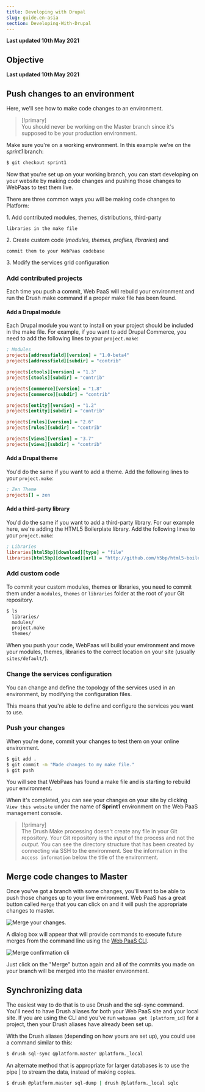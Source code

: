 ```yaml
---
title: Developing with Drupal
slug: guide.en-asia
section: Developing-With-Drupal
---
```


**Last updated 10th May 2021**



## Objective  

**Last updated 10th May 2021**


## Push changes to an environment

Here, we'll see how to make code changes to an environment.

> [!primary]  
> You should never be working on the Master branch since it's supposed to be your production environment.
> 

Make sure you're on a working environment. In this example we're on the
*sprint1* branch:

```bash
$ git checkout sprint1
```

Now that you're set up on your working branch, you can start developing
on your website by making code changes and pushing those changes to
WebPaas to test them live.

There are three common ways you will be making code changes to Platform:

1\.  Add contributed modules, themes, distributions, third-party

    libraries in the make file
2\.  Create custom code (*modules, themes, profiles, libraries*) and

    commit them to your WebPaas codebase
3\.  Modify the services grid configuration


### Add contributed projects

Each time you push a commit, Web PaaS will rebuild your environment
and run the Drush make command if a proper make file has been found.

#### Add a Drupal module

Each Drupal module you want to install on your project should be
included in the make file. For example, if you want to add Drupal
Commerce, you need to add the following lines to your `project.make`:

```ini
; Modules
projects[addressfield][version] = "1.0-beta4"
projects[addressfield][subdir] = "contrib"

projects[ctools][version] = "1.3"
projects[ctools][subdir] = "contrib"

projects[commerce][version] = "1.8"
projects[commerce][subdir] = "contrib"

projects[entity][version] = "1.2"
projects[entity][subdir] = "contrib"

projects[rules][version] = "2.6"
projects[rules][subdir] = "contrib"

projects[views][version] = "3.7"
projects[views][subdir] = "contrib"
```

#### Add a Drupal theme

You'd do the same if you want to add a theme. Add the following lines to
your `project.make`:

```ini
; Zen Theme
projects[] = zen
```

#### Add a third-party library

You'd do the same if you want to add a third-party library. For our
example here, we're adding the HTML5 Boilerplate library. Add the
following lines to your `project.make`:

```ini
; Libraries
libraries[html5bp][download][type] = "file"
libraries[html5bp][download][url] = "http://github.com/h5bp/html5-boilerplate/zipball/v3.0.2stripped"
```

### Add custom code

To commit your custom modules, themes or libraries, you need to commit
them under a `modules`, `themes` or `libraries` folder at the root of
your Git repository.

```bash
$ ls
  libraries/
  modules/
  project.make
  themes/
```

When you push your code, WebPaas will build your environment and move
your modules, themes, libraries to the correct location on your site
(usually `sites/default/`).

### Change the services configuration

You can change and define the topology of the services used in an
environment, by modifying the configuration files.

This means that you're able to define and configure the services you
want to use.

### Push your changes

When you're done, commit your changes to test them on your online
environment.

```bash
$ git add .
$ git commit -m "Made changes to my make file."
$ git push
```

You will see that WebPaas has found a make file and is starting to
rebuild your environment.

When it's completed, you can see your changes on your site by clicking
`View this website` under the name of **Sprint1** environment on the
Web PaaS management console.

> [!primary]  
> The Drush Make processing doesn't create any file in your Git repository. Your Git repository is the *input* of the process and not the *output*. You can see the directory structure that has been created by connecting via SSH to the environment. See the information in the `Access information` below the title of the environment.
> 

## Merge code changes to Master

Once you've got a branch with some changes, you'll want to be able to
push those changes up to your live environment. Web PaaS has a great
button called `Merge` that you can click on and it will push the
appropriate changes to master.

![Merge your changes.](images/header.png "0.3")

A dialog box will appear that will provide commands to execute future merges from the command line using the [Web PaaS CLI](../../development-cli).

![Merge confirmation cli](images/header-merge-box.png "0.4")

Just click on the "Merge" button again and all of the commits you made on your
branch will be merged into the master environment.

## Synchronizing data

The easiest way to do that is to use Drush and the sql-sync command.
You'll need to have Drush aliases for both your
Web PaaS site and your local site. If you are using the CLI and
you've run `webpaas get [platform_id]` for a project, then your Drush
aliases have already been set up.

With the Drush aliases (depending on how yours are set up), you
could use a command similar to this:

```bash
$ drush sql-sync @platform.master @platform._local
```

An alternate method that is appropriate for larger databases is to use
the pipe | to stream the data, instead of making copies.

```bash
$ drush @platform.master sql-dump | drush @platform._local sqlc
```
